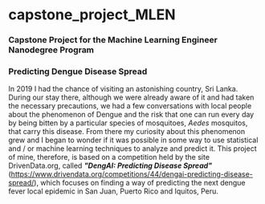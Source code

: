 # capstone_project_MLEN
### Capstone Project for the Machine Learning Engineer Nanodegree Program <br>
### Predicting Dengue Disease Spread <br>
In 2019 I had the chance of visiting an astonishing country, Sri Lanka. During our stay there, although we were already aware of it and had taken the necessary precautions, we had a few conversations with local people about the phenomenon of Dengue and the risk that one can run every day by being bitten by a particular species of mosquitoes, _Aedes_ mosquitos, that carry this disease. From there my curiosity about this phenomenon grew and I began to wonder if it was possible in some way to use statistical and / or machine learning techniques to analyze and predict it. This project of mine, therefore, is based on a competition held by the site DrivenData.org, called **_"DengAI: Predicting Disease Spread"_** (https://www.drivendata.org/competitions/44/dengai-predicting-disease-spread/), which focuses on finding a way of predicting the next dengue fever local epidemic in San Juan, Puerto Rico and Iquitos, Peru.
